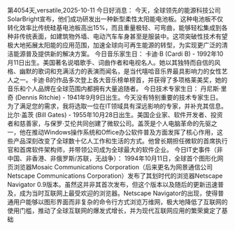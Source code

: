 第4054天,versatile,2025-10-11 今日好消息：
今天，全球领先的能源科技公司SolarBright宣布，他们成功研发出一种新型柔性太阳能电池板。这种电池板不仅转化效率比传统硅基电池板高出15%，而且重量极轻、可弯曲，能够轻松集成到各种非传统表面，如建筑物外墙、电动汽车车身甚至是服装中。这项突破性技术有望极大地拓展太阳能的应用范围，加速全球向可再生能源的转型，为实现更广泛的清洁能源普及提供新的解决方案。
今日音乐家生日：
卡迪·B (Cardi B) - 1992年10月11日出生。美国著名说唱歌手、词曲作者和电视名人。她以其独特而自信的风格、幽默的歌词和充满活力的表演而闻名，是当代嘻哈音乐界最具影响力的女性艺人之一。卡迪·B的作品多次登上各大音乐榜单榜首，并获得了多项格莱美奖，她的音乐和个人品牌在全球范围内都拥有大量追随者。
今日技术专家生日：
丹尼斯·里奇 (Dennis Ritchie) - 1941年9月9日出生。今天没有特别重要的技术专家生日。为了满足您的需求，我将选取一位在IT领域具有深远影响的专家，并补充其信息。
比尔·盖茨 (Bill Gates) - 1955年10月28日出生。美国企业家、软件开发者、投资者和慈善家，与保罗·艾伦共同创建了微软公司。盖茨是个人电脑革命的先驱之一，他在推动Windows操作系统和Office办公软件普及方面发挥了核心作用，这些产品深刻改变了全球数十亿人工作和生活的方式。他曾长期担任微软的首席执行官和首席软件架构师，并带领公司成为全球最大的软件企业。
今日IT史事件（非中国、非香港、非俄罗斯/苏联，无战争）：
1994年10月11日，全球首个图形化网页浏览器Mosaic Communications Corporation（后来更名为网景通信公司Netscape Communications Corporation）发布了其划时代的浏览器Netscape Navigator 0.9版本。虽然这并非其首次发布，但这个版本以及随后的更新迅速普及，成为当时互联网上最受欢迎的浏览器。Netscape Navigator的出现，使得普通用户能够以图形界面而非复杂的命令行方式浏览万维网，极大地降低了互联网的使用门槛，推动了全球互联网的爆发式增长，并为现代互联网应用的繁荣奠定了基础